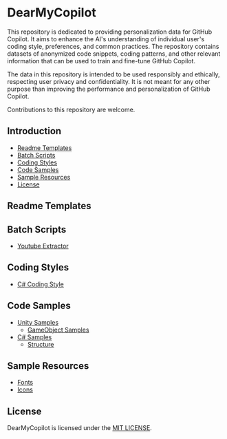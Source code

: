 # DearMyCopilot
This repository is dedicated to providing personalization data for GitHub Copilot. It aims to enhance the AI's understanding of individual user's coding style, preferences, and common practices. The repository contains datasets of anonymized code snippets, coding patterns, and other relevant information that can be used to train and fine-tune GitHub Copilot.

The data in this repository is intended to be used responsibly and ethically, respecting user privacy and confidentiality. It is not meant for any other purpose than improving the performance and personalization of GitHub Copilot.

Contributions to this repository are welcome.

## Introduction
- [Readme Templates](#readme-templates)
- [Batch Scripts](#batch-scripts)
- [Coding Styles](#coding-styles)
- [Code Samples](#code-samples)
- [Sample Resources](#sample-resources)
- [License](#License)

## Readme Templates

## Batch Scripts
- [Youtube Extractor](./BatchScripts/YoutubeExtractor.md)

## Coding Styles
- [C# Coding Style](./CodingStyles/CSharpStyles.md)

## Code Samples
- [Unity Samples](./SamplesCode/Unity/)
  - [GameObject Samples](./SampleCodes/Unity/GameObject.md)
- [C# Samples](./SampleCodes/CSharp/)
  - [Structure](./SampleCodes/CSharp/Structures.md)

## Sample Resources
- [Fonts](./SampleResources/Fonts.md)
- [Icons](./SampleResources/Icon.md)

## License
DearMyCopilot is licensed under the [MIT LICENSE](LICENSE).
